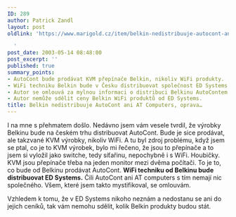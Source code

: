 ```yaml
---
ID: 289
author: Patrick Zandl
layout: post
oldlink: 'https://www.marigold.cz/item/belkin-nedistribuuje-autocont-ani-at-computers-oprava

  '
post_date: 2003-05-14 08:48:00
post_excerpt: ''
published: true
summary_points:
- AutoCont bude prodávat KVM přepínače Belkin, nikoliv WiFi produkty.
- WiFi techniku Belkin bude v Česku distribuovat společnost ED Systems.
- Autor se omlouvá za mylnou informaci o distribuci Belkinu AutoContem.
- Autor nemůže sdělit ceny Belkin WiFi produktů od ED Systems.
title: Belkin nedistribuuje AutoCont ani AT Computers, oprava…
---
```


<p>
I na mne s přehmatem došlo. Nedávno jsem vám vesele tvrdil, že výrobky Belkinu bude na českém trhu distribuovat AutoCont. Bude je sice prodávat, ale takzvané KVM výrobky, nikoliv WiFi. A tu byl zdroj problému, když jsem se ptal, co je to KVM výrobek, bylo mi řečeno, že jsou to přepínače a to jsem si vyložil jako switche, tedy síťařinu, nepochybně i s WiFi. Houbičky. KVM jsou přepínače třeba na jeden monitor mezi dvěma počítači. To je to, co bude od Belkinu prodávat AutoCont. <STRONG>WiFi techniku od Belkinu bude distribuovat ED Systems.</STRONG> Čili AutoCont ani AT computers s tím nemají nic společného. Všem, které jsem takto mystifikoval, se omlouvám. </p>

<p>
Vzhledem k tomu, že v ED Systems nikoho neznám a nedostanu se ani do jejich ceníků, tak vám nemohu sdělit, kolik Belkin produkty budou stát. </p>